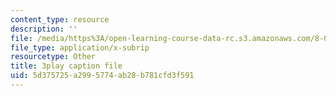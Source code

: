 ```yaml
---
content_type: resource
description: ''
file: /media/https%3A/open-learning-course-data-rc.s3.amazonaws.com/8-01sc-classical-mechanics-fall-2016/5d375725a2995774ab28b781cfd3f591_nCDOa63Jd6M.vtt
file_type: application/x-subrip
resourcetype: Other
title: 3play caption file
uid: 5d375725-a299-5774-ab28-b781cfd3f591
---
```

